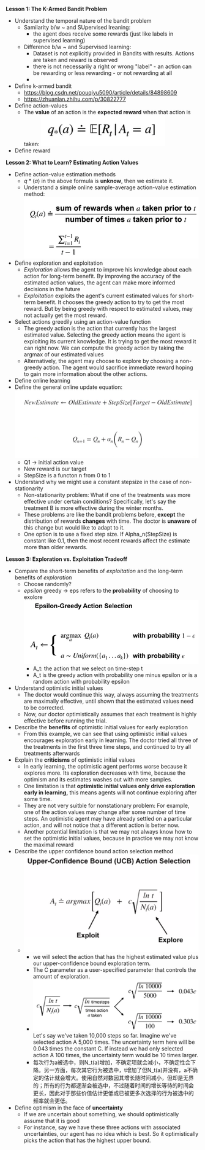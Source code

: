 **Lesson 1: The K-Armed Bandit Problem**
* Understand the temporal nature of the bandit problem
  * Samilarity b/w ~ and SUpervised lreaning:
    * the agent does receive some rewards (just like labels in supervised learning)
  * Difference b/w ~ and Supervised learning: 
    * Dataset is not explicitly provided in Bandits with results. Actions are taken and reward is observed
    * there is not necessarily a right or wrong "label" - an action can be rewarding or less rewarding - or not rewarding at all
    * 
* Define k-armed bandit
    * https://blog.csdn.net/pouqiyu5090/article/details/84898609 
    * https://zhuanlan.zhihu.com/p/30822777
* Define action-values
  * The **value** of an action is the **expected reward** when that action is taken: ![image](IMG/action_value.png)
* Define reward


**Lesson 2: What to Learn? Estimating Action Values**
* Define action-value estimation methods
  * $q*(a)$ in the above formula is **unknow**, then we estimate it.
  * Understand a simple online sample-average action-value estimation method: ![image](/IMG/ac_estimation.png)
* Define exploration and exploitation
  * *Exploration* allows the agent to improve his knowledge about each action for long-term benefit. By improving the accuracy of the estimated action values, the agent can make more informed decisions in the future
  * *Exploitation* exploits the agent's current estimated values for short-term benefit. It chooses the greedy action to try to get the most reward. But by being greedy with respect to estimated values, may not actually get the most reward. 
* Select actions greedily using an action-value function
  *  The greedy action is the action that currently has the largest estimated value. Selecting the greedy action means the agent is exploiting its current knowledge. It is trying to get the most reward it can right now. We can compute the greedy action by taking the argmax of our estimated values
  *  Alternatively, the agent may choose to explore by choosing a non-greedy action. The agent would sacrifice immediate reward hoping to gain more information about the other actions.
* Define online learning
* Define the general online update equation:![imgae](/IMG/general_update_rule.png)
  * Q1 -> initial action value
  * New reward is our target
  * StepSize is a functon n from 0 to 1
* Understand why we might use a constant stepsize in the case of non-stationarity
  * Non-stationarity problem:  What if one of the treatments was more effective under certain conditions? Specifically, let's say the treatment B is more effective during the winter months.
  * These problems are like the bandit problems  before, **except** the distribution of rewards **changes** with time. The doctor is **unaware** of this change but would like to adapt to it. 
  * One option is to use a fixed step size. If Alpha_n(StepSize) is constant like 0.1, then the most recent rewards affect the estimate more than older rewards.
 

**Lesson 3: Exploration vs. Exploitation Tradeoff**
* Compare the short-term benefits of *exploitation* and the long-term benefits of *exploration*
  * Choose randomly?
  * $epsilon$ greedy -> eps refers to the **probability** of choosing to exolore ![image](/IMG/eps.png)
    * A_t: the action that we select on time-step t
    * A_t is the greedy action with probability one minus epsilon or is a random action with probability epsilon
* Understand optimistic initial values
  * The doctor would continue this way, always assuming the treatments are maximally effective, until shown that the estimated values need to be corrected.
  * Now, our doctor optimistically assumes that each treatment is highly effective before running the trial.
* Describe the **benefits** of optimistic initial values for early exploration
  * From this example, we can see that using optimistic initial values encourages exploration early in learning. The doctor tried all three of the treatments in the first three time steps, and continued to try all treatments afterwards
* Explain the **criticisms** of optimistic initial values
  * In early learning, the optimistic agent performs worse because it explores more. Its exploration decreases with time, because the optimism and its estimates washes out with more samples.
  * One limitation is that **optimistic initial values only drive exploration early in learning,** this means agents will not continue exploring after some time.
  * They are not very suitble for nonstationary problem: For example, one of the action values may change after some number of time steps. An optimistic agent may have already settled on a particular action, and will not notice that a different action is better now. 
  * Another potential limitation is that we may not always know how to set the optimistic initial values, because in practice we may not know the maximal reward
* Describe the upper confidence bound action selection method
  * ![imgae](/IMG/UCB.png)
    * we will select the action that has the highest estimated value plus our upper-confidence bound exploration term.
    * The C parameter as a user-specified parameter that controls the amount of exploration.
    * ![image](/IMG/UCB_explore_term.png) Let's say we've taken 10,000 steps so far. Imagine we've selected action A 5,000 times. The uncertainty term here will be 0.043 times the constant C. If instead we had only selected action A 100 times, the uncertainty term would be 10 times larger.
    * 每次行为a被选中，则N_t(a)增加，不确定项就会减小，不确定性会下降。另一方面，每次其它行为被选中，t增加了但N_t(a)并没有，a不确定的估计就会增大。使用自然对数因其增长随时间减小，但却是无界的；所有的行为都逐渐会被选中，不过随着时间的增长等待的时间会更长，因此对于那些价值估计更低或已被更多次选择的行为被选中的频率就会更低。
* Define optimism in the face of **uncertainty**
  * If we are uncertain about something, we should optimistically assume that it is good
  * For instance, say we have these three actions with associated uncertainties, our agent has no idea which is best. So it optimistically picks the action that has the highest upper bound.
